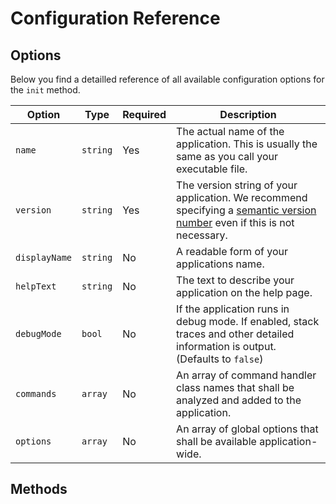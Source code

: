 <h1>Configuration Reference</h1>

## Options

Below you find a detailled reference of all available configuration options for the `init` method.

| Option | Type | Required | Description |
|---------------|----------|----------|-------------------------------------------------------------------------------------------------------------------------------------------------|
| `name` | `string` | Yes | The actual name of the application. This is usually the same as you call your executable file. |
| `version` | `string` | Yes | The version string of your application. We recommend specifying a [semantic version number](https://semver.org/) even if this is not necessary. |
| `displayName` | `string` | No | A readable form of your applications name. |
| `helpText` | `string` | No | The text to describe your application on the help page. |
| `debugMode` | `bool` | No | If the application runs in debug mode. If enabled, stack traces and other detailed information is output. (Defaults to `false`) |
| `commands` | `array` | No | An array of command handler class names that shall be analyzed and added to the application. |
| `options` | `array` | No | An array of global options that shall be available application-wide. |

## Methods